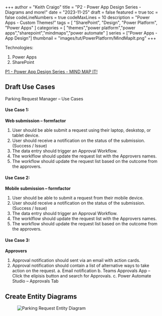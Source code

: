 +++
author = "Keith Craigo"
title = "P2 - Power App Design Series - Diagrams and more!"
date = "2023-11-25"
draft = false
featured = true
toc = false
codeLineNumbers = true
codeMaxLines = 10
description = "Power Apps - Custom Themes!"
tags = [
    "SharePoint",
    "Design",
    "Power Platform",
    "Power Apps"
]
categories = [
    "themes","power platform","power apps","sharepoint","mindmaps","power automate"
]
series = ["Power Apps - App Design"]
thumbnail = "images/tut/PowerPlatform/MindMapIt.png"
+++

Technologies:

1. Power Apps
2. SharePoint

[P1 - Power App Design Series - MIND MAP IT!](./powerapps/powerapps-app-design/)

## Draft Use Cases
Parking Request Manager – Use Cases

#### Use Case 1: 
**Web submission – formfactor**
1.	User should be able submit a request using their laptop, deskstop, or tablet device.
2.	User should receive a notification on the status of the submission. (Success / Issue)
3.	The data entry should trigger an Approval Workflow.
4.	The worklflow should update the request list with the Approvers names.
5.	The workflow should update the request list based on the outcome from the approvers.


#### Use Case 2: 
**Mobile submission – formfactor**
1.	User should be able to submit a request from their mobile device.
2.	User should receive a notification on the status of the submission. (Success / Issue)
3.	The data entry should trigger an Approval Workflow.
4.	The worklflow should update the request list with the Approvers names.
5.	The workflow should update the request list based on the outcome from the approvers.

#### Use Case 3: 
**Approvers** 
1.	Approval notification should sent via an email with action cards.
2.	Approval notification should contain a list of alternative ways to take action on the request. 
a.	Email notification
b.	Teams Approvals App – Click the elipisis button and search for Approvals.
c.	Power Automate Studio – Approvals Tab

## Create Entity Diagrams
<figure>
    <img src="images/tut/PowerPlatform/ParkingReqManager/ParkingManager-Entities.drawio.png"
         alt="Parking Request Entity Diagram">
</figure>

